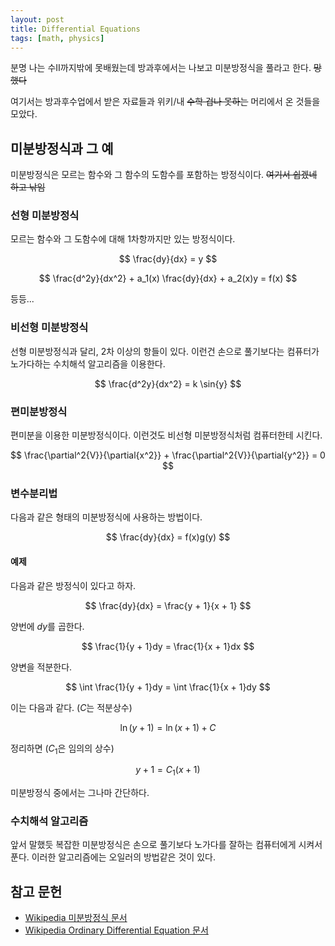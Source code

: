 ```yaml
---
layout: post
title: Differential Equations
tags: [math, physics]
---
```


분명 나는 수II까지밖에 못배웠는데 방과후에서는 나보고 미분방정식을 풀라고 한다. <strike>망했다</strike>

여기서는 방과후수업에서 받은 자료들과 위키/내 <strike>수학 겁나 못하는</strike> 머리에서 온 것들을 모았다.

## 미분방정식과 그 예
미분방정식은 모르는 함수와 그 함수의 도함수를 포함하는 방정식이다. <strike>여기서 쉽겠네 하고 낚임</strike>

### 선형 미분방정식
모르는 함수와 그 도함수에 대해 1차항까지만 있는 방정식이다.

$$
\frac{dy}{dx} = y
$$

$$
\frac{d^2y}{dx^2} + a_1(x) \frac{dy}{dx} + a_2(x)y = f(x)
$$

등등...

### 비선형 미분방정식
선형 미분방정식과 달리, 2차 이상의 항들이 있다. 이런건 손으로 풀기보다는 컴퓨터가 노가다하는 수치해석 알고리즘을 이용한다.

$$
\frac{d^2y}{dx^2} = k \sin{y}
$$

### 편미분방정식
편미분을 이용한 미분방정식이다. 이런것도 비선형 미분방정식처럼 컴퓨터한테 시킨다.

$$
\frac{\partial^2{V}}{\partial{x^2}} + \frac{\partial^2{V}}{\partial{y^2}} = 0
$$

### 변수분리법
다음과 같은 형태의 미분방정식에 사용하는 방법이다.

$$
\frac{dy}{dx} = f(x)g(y)
$$

#### 예제
다음과 같은 방정식이 있다고 하자.

$$
\frac{dy}{dx} = \frac{y + 1}{x + 1}
$$

양번에 $dy$를 곱한다.

$$
\frac{1}{y + 1}dy = \frac{1}{x + 1}dx
$$

양변을 적분한다.

$$
\int \frac{1}{y + 1}dy = \int \frac{1}{x + 1}dy
$$

이는 다음과 같다. ($C$는 적분상수)

$$
\ln{(y + 1)} = \ln{(x + 1)} + C
$$

정리하면 ($C_1$은 임의의 상수)

$$
y + 1 = C_1(x + 1)
$$

미분방정식 중에서는 그나마 간단하다.

### 수치해석 알고리즘
앞서 말했듯 복잡한 미분방정식은 손으로 풀기보다 노가다를 잘하는 컴퓨터에게 시켜서 푼다. 이러한 알고리즘에는 오일러의 방법같은 것이 있다.

## 참고 문헌
- [Wikipedia 미분방정식 문서](https://en.wikipedia.org/wiki/Differential_Equation)
- [Wikipedia Ordinary Differential Equation 문서](https://en.wikipedia.org/wiki/Ordinary_differential_equation)
